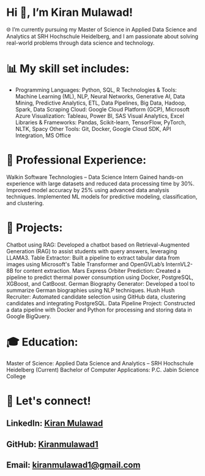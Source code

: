 # Hi 👋, I’m Kiran Mulawad!
🌐 I’m currently pursuing my Master of Science in Applied Data Science and Analytics at SRH Hochschule Heidelberg, and I am passionate about solving real-world problems through data science and technology.

# 📊 My skill set includes:
* Programming Languages: Python, SQL, R
Technologies & Tools: Machine Learning (ML), NLP, Neural Networks, Generative AI, Data Mining, Predictive Analytics, ETL, Data Pipelines, Big Data, Hadoop, Spark, Data Scraping
Cloud: Google Cloud Platform (GCP), Microsoft Azure
Visualization: Tableau, Power BI, SAS Visual Analytics, Excel
Libraries & Frameworks: Pandas, Scikit-learn, TensorFlow, PyTorch, NLTK, Spacy
Other Tools: Git, Docker, Google Cloud SDK, API Integration, MS Office

# 💼 Professional Experience:
Walkin Software Technologies – Data Science Intern
Gained hands-on experience with large datasets and reduced data processing time by 30%.
Improved model accuracy by 25% using advanced data analysis techniques.
Implemented ML models for predictive modeling, classification, and clustering.

# 🚀 Projects:
Chatbot using RAG: Developed a chatbot based on Retrieval-Augmented Generation (RAG) to assist students with query answers, leveraging LLAMA3.
Table Extractor: Built a pipeline to extract tabular data from images using Microsoft's Table Transformer and OpenGVLab’s InternVL2-8B for content extraction.
Mars Express Orbiter Prediction: Created a pipeline to predict thermal power consumption using Docker, PostgreSQL, XGBoost, and CatBoost.
German Biography Generator: Developed a tool to summarize German biographies using NLP techniques.
Hush Hush Recruiter: Automated candidate selection using GitHub data, clustering candidates and integrating PostgreSQL.
Data Pipeline Project: Constructed a data pipeline with Docker and Python for processing and storing data in Google BigQuery.

# 🎓 Education:
Master of Science: Applied Data Science and Analytics – SRH Hochschule Heidelberg (Current)
Bachelor of Computer Applications: P.C. Jabin Science College

# 🔗 Let's connect!
## LinkedIn: [Kiran Mulawad](https://www.linkedin.com/in/kiran-mulawad-4573b8229/)
## GitHub: [Kiranmulawad1](https://github.com/Kiranmulawad1)
## Email: kiranmulawad1@gmail.com

<!--
**Kiranmulawad1/Kiranmulawad1** is a ✨ _special_ ✨ repository because its `README.md` (this file) appears on your GitHub profile.

Here are some ideas to get you started:

- 🔭 I’m currently working on ...
- 🌱 I’m currently learning ...
- 👯 I’m looking to collaborate on ...
- 🤔 I’m looking for help with ...
- 💬 Ask me about ...
- 📫 How to reach me: ...
- 😄 Pronouns: ...
- ⚡ Fun fact: ...
-->
